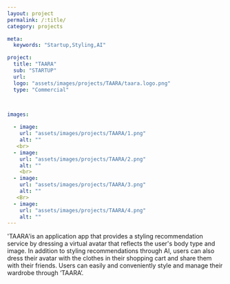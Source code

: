 ```yaml
---
layout: project
permalink: /:title/
category: projects

meta:
  keywords: "Startup,Styling,AI"

project:
  title: "TAARA"
  sub: "STARTUP"
  url: 
  logo: "assets/images/projects/TAARA/taara.logo.png"
  type: "Commercial"



images:
  
  - image:
    url: "assets/images/projects/TAARA/1.png"
    alt: ""
   <br>
  - image:
    url: "assets/images/projects/TAARA/2.png"
    alt: ""
    <br>
  - image:
    url: "assets/images/projects/TAARA/3.png"
    alt: ""
   <Br>
  - image:
    url: "assets/images/projects/TAARA/4.png"
    alt: "" 
---
```

<p>'TAARA'is an application app that provides a styling recommendation service by dressing a virtual avatar that reflects the user's body type and image. In addition to styling recommendations through AI, users can also dress their avatar with the clothes in their shopping cart and share them with their friends. Users can easily and conveniently style and manage their wardrobe through ‘TAARA’. </p>
<br>
<br>
<br>
<br>
<br>
